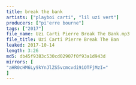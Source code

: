 ```yaml
---
title: break the bank
artists: ["playboi carti", "lil uzi vert"]
producers: ["pi'erre bourne"]
tags: ["2017"]
file_name: Uzi Carti Pierre Break The Bank.mp3
file_title: Uzi Carti Pierre Break The Ban
leaked: 2017-10-14
length: 3:26
md5: db45f9383c530cd02907f0f93a1d943d
mirrors: [
"aHR0cHM6Ly9kYnJlZS5vcmcvdi9iOTFjMzI="
]
---
```

